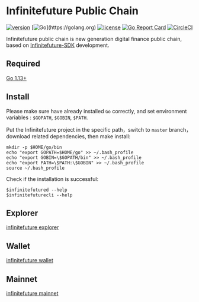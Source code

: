 # Infinitefuture Public Chain

[![version](https://img.shields.io/github/tag/infinitefuturechain/infinitefuture.svg)](https://github.com/infinitefuturechain/infinitefuture/releases/latest)
[![Go](https://img.shields.io/badge/golang-%3E%3D1.13-green.svg?style=flat-square")](https://golang.org)
[![license](https://img.shields.io/github/license/infinitefuturechain/infinitefuture.svg)](https://github.com/infinitefuturechain/infinitefuture/blob/master/LICENSE)
[![Go Report Card](https://goreportcard.com/badge/github.com/infinitefuturechain/infinitefuture)](https://goreportcard.com/report/github.com/infinitefuturechain/infinitefuture)
[![CircleCI](https://circleci.com/gh/infinitefuturechain/infinitefuture/tree/master.svg?style=shield)](https://circleci.com/gh/infinitefuturechain/infinitefuture/tree/master)

Infinitefuture public chain is new generation digital finance public chain, based on [Infinitefuture-SDK](https://github.com/infinitefuturechain/infinitefuture-sdk) development.

## Required
[Go 1.13+](https://golang.org/dl/)

## Install
Please make sure have already installed `Go` correctly, and set environment variables : `$GOPATH`, `$GOBIN`, `$PATH`.

Put the Infinitefuture project in the specific path，switch to `master` branch，download related dependencies, then make install:
```
mkdir -p $HOME/go/bin
echo "export GOPATH=$HOME/go" >> ~/.bash_profile
echo "export GOBIN=\$GOPATH/bin" >> ~/.bash_profile
echo "export PATH=\$PATH:\$GOBIN" >> ~/.bash_profile
source ~/.bash_profile
```

Check if the installation is successful:
```
$infinitefutured --help
$infinitefuturecli --help
```

## Explorer
[infinitefuture explorer](https://explorer.infinitefuture.top)

## Wallet
[infinitefuture wallet](https://wallet.infinitefuture.top)

## Mainnet
[infinitefuture mainnet](https://github.com/infinitefuturechain/mainnet)
